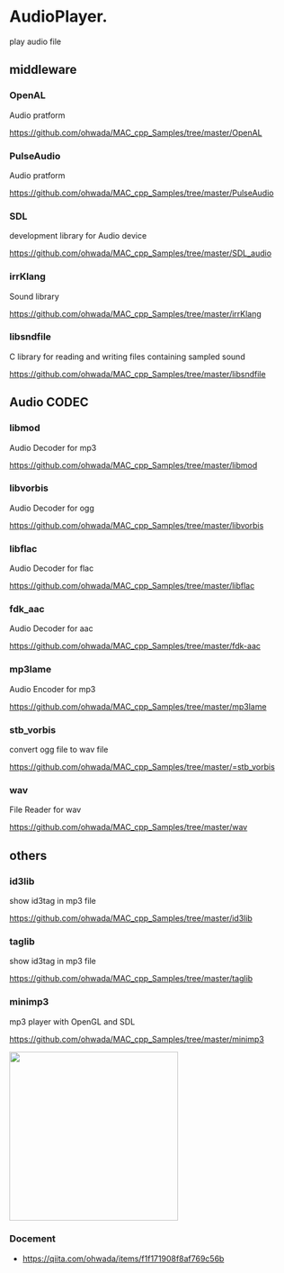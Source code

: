 AudioPlayer.
===============

play audio file <br/>

## middleware

### OpenAL
Audio pratform <br/>

https://github.com/ohwada/MAC_cpp_Samples/tree/master/OpenAL <br/>

### PulseAudio
Audio pratform <br/>

https://github.com/ohwada/MAC_cpp_Samples/tree/master/PulseAudio <br/>

### SDL
development library for Audio device <br/>

https://github.com/ohwada/MAC_cpp_Samples/tree/master/SDL_audio <br/>

### irrKlang
Sound library <br/>

https://github.com/ohwada/MAC_cpp_Samples/tree/master/irrKlang <br/>

### libsndfile
 C library for reading and writing files containing sampled sound <br/>

https://github.com/ohwada/MAC_cpp_Samples/tree/master/libsndfile <br/>

## Audio CODEC

### libmod
Audio Decoder for mp3 <br/>

https://github.com/ohwada/MAC_cpp_Samples/tree/master/libmod <br/>


### libvorbis
Audio Decoder for ogg <br/>

https://github.com/ohwada/MAC_cpp_Samples/tree/master/libvorbis <br/>


### libflac
Audio Decoder for flac <br/>

https://github.com/ohwada/MAC_cpp_Samples/tree/master/libflac <br/>

### fdk_aac
Audio Decoder for aac <br/>

https://github.com/ohwada/MAC_cpp_Samples/tree/master/fdk-aac <br/>

### mp3lame
Audio Encoder for mp3 <br/>

https://github.com/ohwada/MAC_cpp_Samples/tree/master/mp3lame <br/>

### stb_vorbis
convert ogg file to wav file <br/>

https://github.com/ohwada/MAC_cpp_Samples/tree/master/=stb_vorbis <br/>

### wav
File Reader  for wav <br/>

https://github.com/ohwada/MAC_cpp_Samples/tree/master/wav <br/>


## others

### id3lib
show id3tag in mp3 file <br/>

https://github.com/ohwada/MAC_cpp_Samples/tree/master/id3lib <br/>

### taglib
show id3tag in mp3 file <br/>

https://github.com/ohwada/MAC_cpp_Samples/tree/master/taglib <br/>

### minimp3
mp3 player with OpenGL and SDL <br/>

https://github.com/ohwada/MAC_cpp_Samples/tree/master/minimp3 <br/>

<image src="https://raw.githubusercontent.com/ohwada/MAC_cpp_Samples/master/minimp3/result/screenshot_player.png" width="300" /><br/>


### Docement
- https://qiita.com/ohwada/items/f1f171908f8af769c56b

